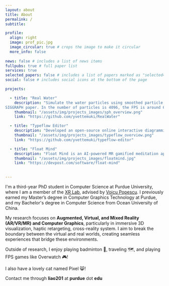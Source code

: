 ```yaml
---
layout: about
title: About
permalink: /
subtitle:

profile:
  align: right
  image: prof_pic.jpg
  image_circular: true # crops the image to make it circular
  more_info: false
    
news: false # includes a list of news items
fullpubs: true # full paper list
services: true
selected_papers: false # includes a list of papers marked as "selected={true}"
social: false # includes social icons at the bottom of the page

projects:

  - title: "Real Water"
    description: "Simulate the water particles using smoothed particle hydrodynamics (SPH) based on Muller’s 2003
SIGGRAPH paper. In the number of particles is 4096, the FPS is around 60."
    thumbnail: "/assets/img/projects_images/sph_overview.png"
    link: "https://github.com/yvettemuki/RealWater"

  - title: "Typeflow Editor"
    description: "Developed an open-source online interactive diagramming editor for automatic code generation, built using Vue.js and mxGraph.js."
    thumbnail: "/assets/img/projects_images/typeflow_overview.png"
    link: "https://github.com/yvettemuki/typeflow-editor"

  - title: "Float Mind"
    description: "Float Mind is an AI-powered MR gamified meditation app designed for stress relief and immersive relaxation. **[XR Design Challenge 2024 Finalist]**"
    thumbnail: "/assets/img/projects_images/floatmind.jpg"
    link: "https://devpost.com/software/float-mind"
  
    
---
```

I'm a third-year PhD student in Computer Science at Purdue University, where I am a member of the [XR Lab](https://www.cs.purdue.edu/xrlab/), advised by [Voicu Popescu](https://www.cs.purdue.edu/homes/popescu/). I previously earned my Master’s degree in Computer Graphics Technology at Purdue, and my Bachelor's degree in Computer Science from Ocean University of China.

My research focuses on **Augmented, Virtual, and Mixed Reality (AR/VR/MR) and Computer Graphics**, particularly in immersive 3D visualization, haptic retargeting, cross-reality system. I aim to break the boundary between the virtual and real worlds, creating seamless experiences that bridge these environments.

Outside of research, I enjoy playing badminton 🏸, traveling 🗺, and playing FPS games like Overwatch 🎮! 

I also have a lovely cat named Pixel 😸!

Contact me through **liao201** at **purdue** dot **edu**